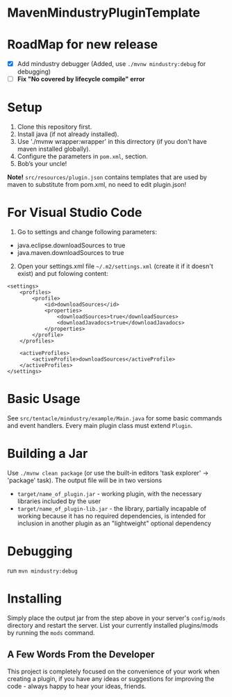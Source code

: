 # **MavenMindustryPluginTemplate**

# RoadMap for new release

- [x] Add mindustry debugger (Added, use `./mvnw mindustry:debug` for debugging)
- [ ] **Fix "No covered by lifecycle compile" error**

# Setup

1. Clone this repository first.
2. Install java (if not already installed).
3. Use './mvnw wrapper:wrapper' in this dirrectory (if you don't have maven installed globally).
4. Configure the parameters in `pom.xml`, <properties> section.
5. Bob’s your uncle!

**Note!** `src/resources/plugin.json` contains templates that are used by maven to substitute from pom.xml, no need to edit plugin.json!

# For Visual Studio Code

1. Go to settings and change following parameters:
* java.eclipse.downloadSources to true
* java.maven.downloadSources to true

2. Open your settings.xml file `~/.m2/settings.xml` (create it if it doesn't exist) and  put folowing content:
```
<settings>
    <profiles>
        <profile>
            <id>downloadSources</id>
            <properties>
                <downloadSources>true</downloadSources>
                <downloadJavadocs>true</downloadJavadocs>
            </properties>
        </profile>
    </profiles>

    <activeProfiles>
        <activeProfile>downloadSources</activeProfile>
    </activeProfiles>
</settings>
```

# Basic Usage

See `src/tentacle/mindustry/example/Main.java` for some basic commands and event handlers.
Every main plugin class must extend `Plugin`.

# Building a Jar

Use `./mvnw clean package` (or use the built-in editors 'task explorer' -> 'package' task).
The output file will be in two versions

* `target/name_of_plugin.jar` - working plugin, with the necessary libraries included by the user
* `target/name_of_plugin-lib.jar` - the library, partially incapable of working because it has no required dependencies, is intended for inclusion in another plugin as an "lightweight" optional dependency

# Debugging

run `mvn mindustry:debug`

# Installing

Simply place the output jar from the step above in your server's `config/mods` directory and restart the server.
List your currently installed plugins/mods by running the `mods` command.



## **A Few Words From the Developer**

This project is completely focused on the convenience of your work when creating a plugin, if you have any ideas or suggestions for improving the code - always happy to hear your ideas, friends.